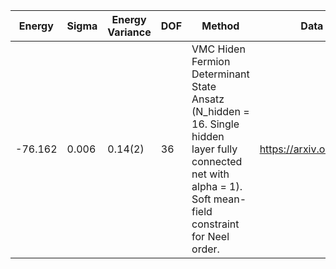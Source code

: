 | Energy  | Sigma | Energy Variance | DOF | Method                                                       | Data Repository                  |
|---------|-------|-----------------|-----|--------------------------------------------------------------|----------------------------------|
| -76.162 | 0.006 | 0.14(2)         | 36  | VMC Hiden Fermion Determinant State Ansatz (N_hidden = 16. Single hidden layer fully connected net with alpha = 1). Soft mean-field constraint for Neel order. | https://arxiv.org/abs/2111.10420 |
